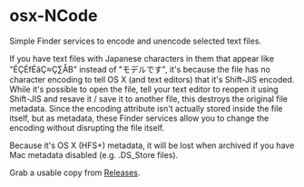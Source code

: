 # osx-NCode
Simple Finder services to encode and unencode selected text files. 

If you have text files with Japanese characters in them that appear like "ÉÇÉfÉãÇ≈Ç∑ÅB" instead of "モデルです", it's because the file has no character encoding to tell OS X (and text editors) that it's Shift-JIS encoded. While it's possible to open the file, tell your text editor to reopen it using Shift-JIS and resave it / save it to another file, this destroys the original file metadata. Since the encoding attribute isn't actually stored inside the file itself, but as metadata, these Finder services allow you to change the encoding without disrupting the file itself.

Because it's OS X (HFS+) metadata, it will be lost when archived if you have Mac metadata disabled (e.g. .DS_Store files).

Grab a usable copy from [Releases](../../releases).
